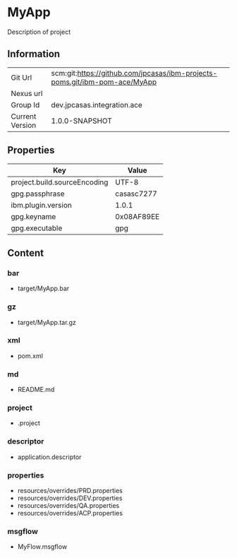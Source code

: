 # MyApp
Description of project

## Information

| | |  
| -----------|---------|
| Git Url          | scm:git:https://github.com/jpcasas/ibm-projects-poms.git/ibm-pom-ace/MyApp |
| Nexus url        |  |
| Group Id         | dev.jpcasas.integration.ace |
| Current Version  | 1.0.0-SNAPSHOT |


## Properties
| Key | Value |  
| ----------- |---------|
| project.build.sourceEncoding     |  UTF-8    |
| gpg.passphrase     |  casasc7277    |
| ibm.plugin.version     |  1.0.1    |
| gpg.keyname     |  0x08AF89EE    |
| gpg.executable     |  gpg    |

## Content
### bar
   - target/MyApp.bar
### gz
   - target/MyApp.tar.gz
### xml
   - pom.xml
### md
   - README.md
### project
   - .project
### descriptor
   - application.descriptor
### properties
   - resources/overrides/PRD.properties
   - resources/overrides/DEV.properties
   - resources/overrides/QA.properties
   - resources/overrides/ACP.properties
### msgflow
   - MyFlow.msgflow

